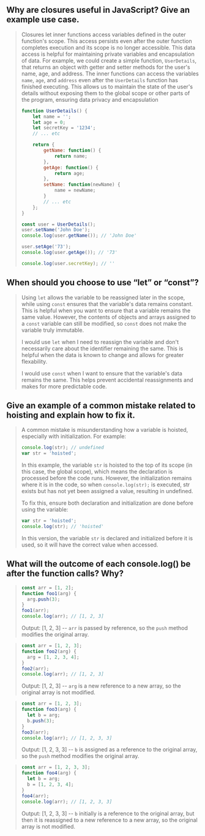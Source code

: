 ## Why are closures useful in JavaScript? Give an example use case.
> Closures let inner functions access variables defined in the outer function's scope. This access persists even after the outer function completes execution and its scope is no longer accessible. This data access is helpful for maintaining private variables and encapsulation of data. For example, we could create a simple function, `UserDetails`, that returns an object with getter and setter methods for the user's name, age, and address. The inner functions can access the variables `name`, `age`, and `address` even after the `UserDetails` function has finished executing. This allows us to maintain the state of the user's details without exposing them to the global scope or other parts of the program, ensuring data privacy and encapsulation
> ```js
> function UserDetails() {
>     let name = '';
>     let age = 0;
>     let secretKey = '1234';
>     // ... etc
> 
>     return {
>         getName: function() {
>             return name;
>         },
>         getAge: function() {
>             return age;
>         },
>         setName: function(newName) {
>             name = newName;
>         }
>         // ... etc
>     };
> }
>
> const user = UserDetails();
> user.setName('John Doe');
> console.log(user.getName()); // 'John Doe'
> 
> user.setAge('73');
> console.log(user.getAge()); // '73'
>
> console.log(user.secretKey); // ''
> ```

## When should you choose to use “let” or “const”?
> Using `let` allows the variable to be reassigned later in the scope, while using `const` ensures that the variable's data remains constant. This is helpful when you want to ensure that a variable remains the same value. However, the contents of objects and arrays assigned to a `const` variable can still be modified, so `const` does not make the variable truly immutable.
>
> I would use `let` when I need to reassign the variable and don't necessarily care about the identifier remaining the same. This is helpful when the data is known to change and allows for greater flexability.
>
> I would use `const` when I want to ensure that the variable's data remains the same. This helps prevent accidental reassignments and makes for more predictable code. 

## Give an example of a common mistake related to hoisting and explain how to fix it.
> A common mistake is misunderstanding how a variable is hoisted, especially with initialization. For example:
> ```js
> console.log(str); // undefined
> var str = 'hoisted';
> ```
> In this example, the variable `str` is hoisted to the top of its scope (in this case, the global scope), which means the declaration is processed before the code runs. However, the initialization remains where it is in the code, so when `console.log(str);` is executed, str exists but has not yet been assigned a value, resulting in undefined.
>
> To fix this, ensure both declaration and initialization are done before using the variable:
> ```js
> var str = 'hoisted';
> console.log(str); // 'hoisted'
> ```
> In this version, the variable `str` is declared and initialized before it is used, so it will have the correct value when accessed.

## What will the outcome of each console.log() be after the function calls? Why?
> ```js
> const arr = [1, 2];
> function foo1(arg) {
>   arg.push(3);
> }
> foo1(arr);
> console.log(arr); // [1, 2, 3]
> ```
> Output: [1, 2, 3] -- `arr` is passed by reference, so the `push` method modifies the original array.

> ```js
> const arr = [1, 2, 3];
> function foo2(arg) {
>   arg = [1, 2, 3, 4];
> }
> foo2(arr);
> console.log(arr); // [1, 2, 3]
> ```
> Output: [1, 2, 3] -- `arg` is a new reference to a new array, so the original array is not modified.

> ```js
> const arr = [1, 2, 3];
> function foo3(arg) {
>   let b = arg;
>   b.push(3);
> }
> foo3(arr);
> console.log(arr); // [1, 2, 3, 3]
> ```
> Output: [1, 2, 3, 3] -- `b` is assigned as a reference to the original array, so the `push` method modifies the original array.

> ```js
> const arr = [1, 2, 3, 3];
> function foo4(arg) {
>   let b = arg;
>   b = [1, 2, 3, 4];
> }
> foo4(arr);
> console.log(arr); // [1, 2, 3, 3]
> ```
> Output: [1, 2, 3, 3] -- `b` initially is a reference to the original array, but then it is reassigned to a new reference to a new array, so the original array is not modified.
